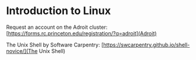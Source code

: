 # Introduction to Linux

Request an account on the Adroit cluster: [https://forms.rc.princeton.edu/registration/?q=adroit](Adroit)

The Unix Shell by Software Carpentry: [https://swcarpentry.github.io/shell-novice/](The Unix Shell)

